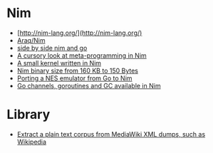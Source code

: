 Nim
===
* [http://nim-lang.org/](http://nim-lang.org/)
* [Araq/Nim](https://github.com/Araq/Nim)
* [side by side nim and go](http://rosetta.alhur.es/compare/nimrod/go/#)
* [A cursory look at meta-programming in Nim](http://blog.ldlework.com/2015/05/01/a-cursory-look-at-meta-programming-in-nim/)
* [A small kernel written in Nim](https://github.com/dom96/nimkernel)
* [Nim binary size from 160 KB to 150 Bytes](http://hookrace.net/blog/nim-binary-size/)
* [Porting a NES emulator from Go to Nim](http://hookrace.net/blog/porting-nes-go-nim/)
* [Go channels, goroutines and GC available in Nim](http://forum.nim-lang.org/t/1278)

# Library
* [Extract a plain text corpus from MediaWiki XML dumps, such as Wikipedia](https://github.com/rspeer/wiki2text)